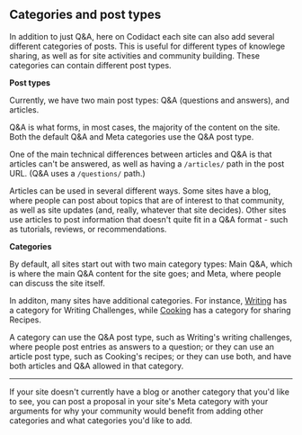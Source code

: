 ## Categories and post types

In addition to just Q&A, here on Codidact each site can also add several different categories of posts. This is useful for different types of knowlege sharing, as well as for site activities and community building. These categories can contain different post types.

**Post types**

Currently, we have two main post types: Q&A (questions and answers), and articles.

Q&A is what forms, in most cases, the majority of the content on the site. Both the default Q&A and Meta categories use the Q&A post type.

One of the main technical differences between articles and Q&A is that articles can't be answered, as well as having a `/articles/` path in the post URL. (Q&A uses a `/questions/` path.)

Articles can be used in several different ways. Some sites have a blog, where people can post about topics that are of interest to that community, as well as site updates (and, really, whatever that site decides). Other sites use articles to post information that doesn't quite fit in a Q&A format - such as tutorials, reviews, or recommendations.

**Categories**

By default, all sites start out with two main category types: Main Q&A, which is where the main Q&A content for the site goes; and Meta, where people can discuss the site itself. 

In additon, many sites have additional categories. For instance, [Writing](https://writing.codidact.com) has a category for Writing Challenges, while [Cooking](https://cooking.codidact.com) has a category for sharing Recipes.

A category can use the Q&A post type, such as Writing's writing challenges, where people post entries as answers to a question; or they can use an article post type, such as Cooking's recipes; or they can use both, and have both articles and Q&A allowed in that category.

---


If your site doesn't currently have a blog or another category that you'd like to see, you can post a proposal in your site's Meta category with your arguments for why your community would benefit from adding other categories and what categories you'd like to add.
